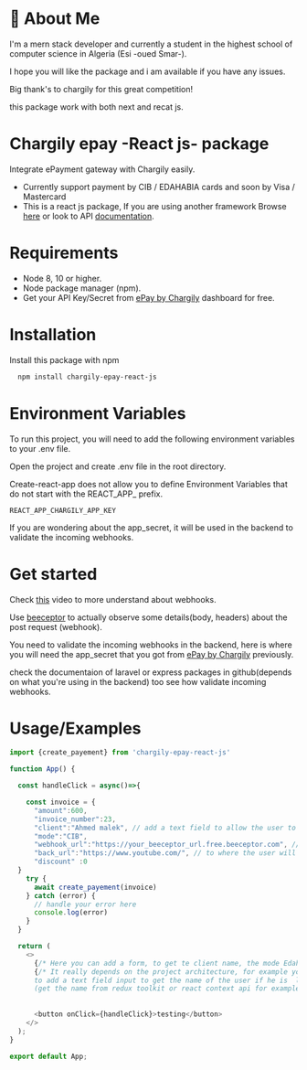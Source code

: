 
# 🚀 About Me
I'm a mern stack developer and currently a student in the highest school of computer science in Algeria (Esi -oued Smar-).

I hope you will like the package and i am available if you have any issues.

Big thank's to chargily for this great competition!

this package work with both next and recat js.




# Chargily epay -React js- package

Integrate ePayment gateway with Chargily easily.

- Currently support payment by CIB / EDAHABIA cards and soon by Visa / Mastercard
- This is a react js package, If you are using another framework Browse [here](https://github.com/Chargily/) or look to API [documentation](https://dev.chargily.com/docs/#/).


# Requirements
- Node 8, 10 or higher.
- Node package manager (npm).
- Get your API Key/Secret from [ePay by Chargily](https://epay.chargily.com.dz) dashboard for free.

 
              
# Installation

Install this package with npm

```bash
  npm install chargily-epay-react-js
```
    
# Environment Variables
To run this project, you will need to add the following environment variables to your .env file.



Open the project and create .env file in the root directory.

Create-react-app does not allow you to define Environment Variables that do not start with the REACT_APP_ prefix.


`REACT_APP_CHARGILY_APP_KEY`

If you are wondering about the app_secret, it will be used in the backend to validate the incoming webhooks. 

# Get started

Check [this](https://youtu.be/41NOoEz3Tzc) video to more understand about webhooks.

Use [beeceptor](https://beeceptor.com) to actually observe some details(body, headers) about 
the post request (webhook).

You need to validate the incoming webhooks in the backend, here is where you will need the app_secret that you got from [ePay by Chargily](https://epay.chargily.com.dz) previously.
 
check the documentaion of laravel or express packages in github(depends on what you're using in the backend) too see how validate incoming webhooks.

# Usage/Examples

```javascript
import {create_payement} from 'chargily-epay-react-js'

function App() {

  const handleClick = async()=>{

    const invoice = {
      "amount":600,
      "invoice_number":23,
      "client":"Ahmed malek", // add a text field to allow the user to enter his name, or get it from a context api (depends on the project architecture)
      "mode":"CIB",
      "webhook_url":"https://your_beeceptor_url.free.beeceptor.com", // here is the webhook url, use beecptor to easly see the post request and it's body, you will use this in backened to save and validate the transactions.
      "back_url":"https://www.youtube.com/", // to where the user will be redirected after he finish/cancel the payement 
      "discount" :0
  }
    try {
      await create_payement(invoice)
    } catch (error) {
      // handle your error here 
      console.log(error)
    }
  }

  return (
    <>
      {/* Here you can add a form, to get te client name, the mode Edahabiya or CIB, the amount & discount */}
      {/* It really depends on the project architecture, for example you will not need 
      to add a text field input to get the name of the user if he is  logged in
      (get the name from redux toolkit or react context api for example) */}
      
      
      <button onClick={handleClick}>testing</button>
    </>
  );
}

export default App;

```


